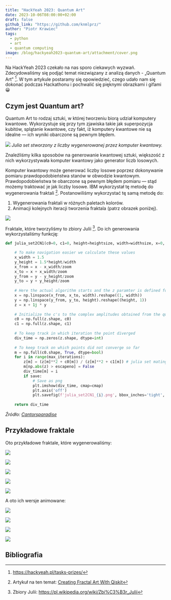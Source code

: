 ```yaml
---
title: "HackYeah 2023: Quantum Art"
date: 2023-10-06T08:00:00+02:00
draft: false
github_link: "https://github.com/knmlprz/"
author: "Piotr Krawiec"
tags:
  - python
  - art
  - quantum computing
image: /blog/hackyeah2023-quantum-art/attachment/cover.png
---
```


Na HackYeah 2023 czekało na nas sporo ciekawych wyzwań. Zdecydowaliśmy się podjąć temat niezwiązany z analizą danych - „Quantum Art" [^1]. W tym artykule postaramy się opowiedzieć, czego udało nam się dokonać podczas Hackathonu i pochwalić się pięknymi obrazkami i gifami 😀

## Czym jest Quantum art?

Quantum Art to rodzaj sztuki, w której tworzeniu biorą udział komputery kwantowe. Wykorzystuje się przy tym zjawiska takie jak superpozycja kubitów, splątanie kwantowe, czy fakt, iż komputery kwantowe nie są idealne — ich wyniki obarczone są pewnym błędem.

![](attachment/04501973682c9b1fcb5e3b537a82d744.png)
*Julia set stworzony z liczby wygenerowanej przez komputer kwantowy.*

Znaleźliśmy kilka sposobów na generowanie kwantowej sztuki, większość z nich wykorzystywała komputer kwantowy jako generator liczb losowych. 

Komputer kwantowy może generować liczby losowe poprzez dokonywanie pomiaru prawdopodobieństwa stanów w obwodzie kwantowym. Prawdopodobieństwa te obarczone są pewnym błędem pomiaru — stąd możemy traktować je jak liczby losowe. IBM wykorzystał tę metodę do wygenerowania fraktali [^3]. Postanowiliśmy wykorzystać tę samą metodę do:
1. Wygenerowania fraktali w różnych paletach kolorów.
2. Animacji kolejnych iteracji tworzenia fraktala (patrz obrazek poniżej).

![](attachment/18f5e7a874f7ada2b5d820f1acdec1c8.gif)

Fraktale, które tworzyliśmy to zbiory Julii [^4]. Do ich generowania wykorzystaliśmy funkcję:

```python
def julia_set2CN1(c0=0, c1=0, height=heightsize, width=widthsize, x=0, y=0, zoom=1, max_iterations=100, save=False, cmap='hot'):

	# To make navigation easier we calculate these values
	x_width = 1.5
	y_height = 1.5*height/width
	x_from = x - x_width/zoom
	x_to = x + x_width/zoom
	y_from = y - y_height/zoom
	y_to = y + y_height/zoom
	
	# Here the actual algorithm starts and the z paramter is defined for the Julia set function
	x = np.linspace(x_from, x_to, width).reshape((1, width))
	y = np.linspace(y_from, y_to, height).reshape((height, 1))
	z = x + 1j * y
	
	# Initialize the c's to the complex amplitudes obtained from the quantum circuit
	c0 = np.full(z.shape, c0)
	c1 = np.full(z.shape, c1)
	
	# To keep track in which iteration the point diverged
	div_time = np.zeros(z.shape, dtype=int)
	
	# To keep track on which points did not converge so far
	m = np.full(c0.shape, True, dtype=bool)
	for i in range(max_iterations):
		z[m] = (z[m]**2 + c0[m]) / (z[m]**2 + c1[m]) # julia set mating 1
		m[np.abs(z) > escapeno] = False
		div_time[m] = i
		if save:
			# Save as png
			plt.imshow(div_time, cmap=cmap)
			plt.axis('off')
			plt.savefig(f'julia_set2CN1_{i}.png', bbox_inches='tight', pad_inches=0)
	
	return div_time
```
*Źródło: [Cantorsparadise](https://www.cantorsparadise.com/the-julia-set-e03c29bed3d0)*

## Przykładowe fraktale

Oto przykładowe fraktale, które wygenerowaliśmy:

![](attachment/b5ce4ea4061e31a00947a9bd870b35c4.png)

![](attachment/f1a4ef65a6152a3cbc3a004a8cc9511c.png)

![](attachment/2902f83f4ef3bc8b517a1f8774216c38.png)

![](attachment/a1409c1df2b5b32eb3f44decefc32877.png)

![](attachment/8629e1fd41bbe69d73f8ed69bc3214de.png)

A oto ich wersje animowane:

![](attachment/4797d2464127495aae2ae803e64ce974.gif)

![](attachment/eff36e9f43dea3efb3c84d12b3ef9602.gif)

![](attachment/629353c6d387cf0a728ef67c217a18ff.gif)

![](attachment/7011b6d84756d529ed6e48d80403acdd.gif)


## Bibliografia
[^1]: https://hackyeah.pl/tasks-prizes/
[^2]: Treść zadania możecie znaleźć tu: [Details Quantum Art](https://hackyeah.pl/wp-content/uploads/2023/09/DETAILS_QuantumArt_IBM_HackYeah2023.pdf)
[^3]: Artykuł na ten temat: [Creating Fractal Art With Qiskit](https://medium.com/qiskit/creating-fractal-art-with-qiskit-df69427026a0)
[^4]: Zbiory Julii: https://pl.wikipedia.org/wiki/Zbi%C3%B3r_Julii

